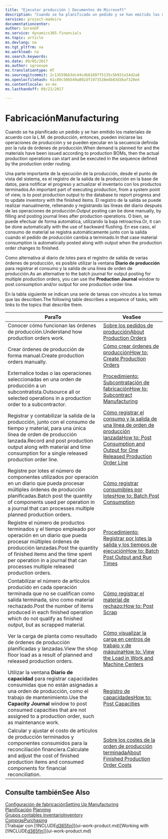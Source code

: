 ```yaml
---
title: "Ejecutar producción | Documentos de Microsoft"
description: "Cuando se ha planificado un pedido y se han emitido los materiales de acuerdo con la L.M. de producción, entonces, pueden iniciarse las operaciones de producción y se pueden ejecutar en la secuencia definida por la ruta de órdenes de producción."
services: project-madeira
documentationcenter: 
author: SorenGP
ms.service: dynamics365-financials
ms.topic: article
ms.devlang: na
ms.tgt_pltfrm: na
ms.workload: na
ms.search.keywords: 
ms.date: 09/05/2017
ms.author: sgroespe
ms.translationtype: HT
ms.sourcegitcommit: 2c13559bb3dc44cdb61697f5135c5b931e34d2a8
ms.openlocfilehash: 61c89c50b549a802df1973538edb83d3baf328e4
ms.contentlocale: es-mx
ms.lasthandoff: 09/22/2017

---
```

# <a name="manufacturing"></a><span data-ttu-id="a627e-103">Fabricación</span><span class="sxs-lookup"><span data-stu-id="a627e-103">Manufacturing</span></span>
<span data-ttu-id="a627e-104">Cuando se ha planificado un pedido y se han emitido los materiales de acuerdo con la L.M. de producción, entonces, pueden iniciarse las operaciones de producción y se pueden ejecutar en la secuencia definida por la ruta de órdenes de producción.</span><span class="sxs-lookup"><span data-stu-id="a627e-104">When demand is planned for and the materials have been issued according to production BOMs, then the actual production operations can start and be executed in the sequence defined by the production order routing.</span></span>  

<span data-ttu-id="a627e-105">Una parte importante de la ejecución de la producción, desde el punto de vista del sistema, es el registro de la salida de la producción en la base de datos, para notificar el progreso y actualizar el inventario con los productos terminados.</span><span class="sxs-lookup"><span data-stu-id="a627e-105">An important part of executing production, from a system point of view, is to post production output to the database to report progress and to update inventory with the finished items.</span></span> <span data-ttu-id="a627e-106">El registro de la salida se puede realizar manualmente, rellenando y registrando las líneas del diario después de las operaciones de producción.</span><span class="sxs-lookup"><span data-stu-id="a627e-106">Output posting can be done manually, by filling and posting journal lines after production operations.</span></span> <span data-ttu-id="a627e-107">O bien, se puede efectuar de forma automática, utilizando la baja retroactiva.</span><span class="sxs-lookup"><span data-stu-id="a627e-107">Or, it can be done automatically with the use of backward flushing.</span></span> <span data-ttu-id="a627e-108">En ese caso, el consumo de material se registra automáticamente junto con la salida cuando el pedido de producción cambia a terminado.</span><span class="sxs-lookup"><span data-stu-id="a627e-108">In that case material consumption is automatically posted along with output when the production order changes to finished.</span></span>  

<span data-ttu-id="a627e-109">Como alternativa al diario de lotes para el registro de salida de varias órdenes de producción, es posible utilizar la ventana **Diario de producción** para registrar el consumo y la salida de una línea de orden de producción.</span><span class="sxs-lookup"><span data-stu-id="a627e-109">As an alternative to the batch journal for output posting for multiple production orders, you can use the **Production Journal** window to post consumption and/or output for one production order line.</span></span>  

<span data-ttu-id="a627e-110">En la tabla siguiente se indican una serie de tareas con vínculos a los temas que las describen.</span><span class="sxs-lookup"><span data-stu-id="a627e-110">The following table describes a sequence of tasks, with links to the topics that describe them.</span></span>   

|<span data-ttu-id="a627e-111">**Para**</span><span class="sxs-lookup"><span data-stu-id="a627e-111">**To**</span></span>|<span data-ttu-id="a627e-112">**Vea**</span><span class="sxs-lookup"><span data-stu-id="a627e-112">**See**</span></span>|  
|------------|-------------|  
|<span data-ttu-id="a627e-113">Conocer cómo funcionan las órdenes de producción.</span><span class="sxs-lookup"><span data-stu-id="a627e-113">Understand how production orders work.</span></span>|[<span data-ttu-id="a627e-114">Sobre los pedidos de producción</span><span class="sxs-lookup"><span data-stu-id="a627e-114">About Production Orders</span></span>](production-about-production-orders.md)|
|<span data-ttu-id="a627e-115">Crear órdenes de producción de forma manual.</span><span class="sxs-lookup"><span data-stu-id="a627e-115">Create production orders manually.</span></span>|[<span data-ttu-id="a627e-116">Cómo crear órdenes de producción</span><span class="sxs-lookup"><span data-stu-id="a627e-116">How to: Create Production Orders</span></span>](production-how-to-create-production-orders.md)|
|<span data-ttu-id="a627e-117">Externalice todas o las operaciones seleccionadas en una orden de producción a un subcontratista.</span><span class="sxs-lookup"><span data-stu-id="a627e-117">Outsource all or selected operations in a production order to a subcontractor.</span></span>|[<span data-ttu-id="a627e-118">Procedimiento: Subcontratación de fabricación</span><span class="sxs-lookup"><span data-stu-id="a627e-118">How to: Subcontract Manufacturing</span></span>](production-how-to-subcontract-manufacturing.md)|
|<span data-ttu-id="a627e-119">Registrar y contabilizar la salida de la producción, junto con el consumo de tiempo y material, para una única línea de orden de producción lanzada.</span><span class="sxs-lookup"><span data-stu-id="a627e-119">Record and post production output along with material and time consumption for a single released production order line.</span></span>|[<span data-ttu-id="a627e-120">Cómo registrar el consumo y la salida de una línea de orden de producción lanzada</span><span class="sxs-lookup"><span data-stu-id="a627e-120">How to: Post Consumption and Output for One Released Production Order Line</span></span>](production-how-to-register-consumption-and-output.md)|  
|<span data-ttu-id="a627e-121">Registre por lotes el número de componentes utilizados por operación en un diario que pueda procesar múltiples órdenes de producción planificadas.</span><span class="sxs-lookup"><span data-stu-id="a627e-121">Batch post the quantity of components used per operation in a journal that can processes multiple planned production orders.</span></span>|[<span data-ttu-id="a627e-122">Cómo registrar consumibles por lotes</span><span class="sxs-lookup"><span data-stu-id="a627e-122">How to: Batch Post Consumption</span></span>](production-how-to-post-consumption.md)|
|<span data-ttu-id="a627e-123">Registre el número de productos terminados y el tiempo empleado por operación en un diario que pueda procesar múltiples órdenes de producción lanzadas.</span><span class="sxs-lookup"><span data-stu-id="a627e-123">Post the quantity of finished items and the time spent per operation in a journal that can processes multiple released production orders.</span></span>|[<span data-ttu-id="a627e-124">Procedimiento: Registrar por lotes la salida y los tiempos de ejecución</span><span class="sxs-lookup"><span data-stu-id="a627e-124">How to: Batch Post Output and Run Times</span></span>](production-how-to-post-output-quantity.md)|  
|<span data-ttu-id="a627e-125">Contabilizar el número de artículos producido en cada operación terminada que no se cualifican como salida terminada, sino como material rechazado.</span><span class="sxs-lookup"><span data-stu-id="a627e-125">Post the number of items produced in each finished operation which do not qualify as finished output, but as scrapped material.</span></span>|[<span data-ttu-id="a627e-126">Cómo registrar el material de rechazo:</span><span class="sxs-lookup"><span data-stu-id="a627e-126">How to: Post Scrap</span></span>](production-how-to-post-scrap.md)|
|<span data-ttu-id="a627e-127">Ver la carga de planta como resultado de órdenes de producción planificadas y lanzadas.</span><span class="sxs-lookup"><span data-stu-id="a627e-127">View the shop floor load as a result of planned and released production orders.</span></span>|[<span data-ttu-id="a627e-128">Cómo visualizar la carga en centros de trabajo y de máquina</span><span class="sxs-lookup"><span data-stu-id="a627e-128">How to: View the Load in Work and Machine Centers</span></span>](production-how-to-view-the-load-on-work-centers.md)|      
|<span data-ttu-id="a627e-129">Utilizar la ventana **Diario de capacidad** para registrar capacidades consumidas que no están asignadas a una orden de producción, como el trabajo de mantenimiento.</span><span class="sxs-lookup"><span data-stu-id="a627e-129">Use the **Capacity Journal** window to post consumed capacities that are not assigned to a production order, such as maintenance work.</span></span>|[<span data-ttu-id="a627e-130">Registro de capacidades</span><span class="sxs-lookup"><span data-stu-id="a627e-130">How to: Post Capacities</span></span>](production-how-to-post-capacities.md)|  
|<span data-ttu-id="a627e-131">Calcular y ajustar el costo de artículos de producción terminados y componentes consumidos para la reconciliación financiera.</span><span class="sxs-lookup"><span data-stu-id="a627e-131">Calculate and adjust the cost of finished production items and consumed components for financial reconciliation.</span></span>|[<span data-ttu-id="a627e-132">Sobre los costes de la orden de producción terminada</span><span class="sxs-lookup"><span data-stu-id="a627e-132">About Finished Production Order Costs</span></span>](finance-about-finished-production-order-costs.md)|  

## <a name="see-also"></a><span data-ttu-id="a627e-133">Consulte también</span><span class="sxs-lookup"><span data-stu-id="a627e-133">See Also</span></span>  
[<span data-ttu-id="a627e-134">Configuración de fabricación</span><span class="sxs-lookup"><span data-stu-id="a627e-134">Setting Up Manufacturing</span></span>](production-configure-production-processes.md)  
<span data-ttu-id="a627e-135">[Planificación](production-planning.md)    </span><span class="sxs-lookup"><span data-stu-id="a627e-135">[Planning](production-planning.md)    </span></span>  
[<span data-ttu-id="a627e-136">Grupos contables inventario</span><span class="sxs-lookup"><span data-stu-id="a627e-136">Inventory</span></span>](inventory-manage-inventory.md)  
[<span data-ttu-id="a627e-137">Compras</span><span class="sxs-lookup"><span data-stu-id="a627e-137">Purchasing</span></span>](purchasing-manage-purchasing.md)  
<span data-ttu-id="a627e-138">[Trabajar con [!INCLUDE[d365fin](includes/d365fin_md.md)]](ui-work-product.md)</span><span class="sxs-lookup"><span data-stu-id="a627e-138">[Working with [!INCLUDE[d365fin](includes/d365fin_md.md)]](ui-work-product.md)</span></span>

